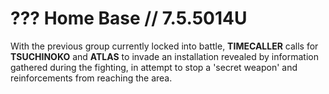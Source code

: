 # ??? Home Base // 7.5.5014U

With the previous group currently locked into battle, **TIMECALLER** calls for **TSUCHINOKO** and **ATLAS** to invade an installation revealed by information gathered during the fighting, in attempt to stop a 'secret weapon' and reinforcements from reaching the area.